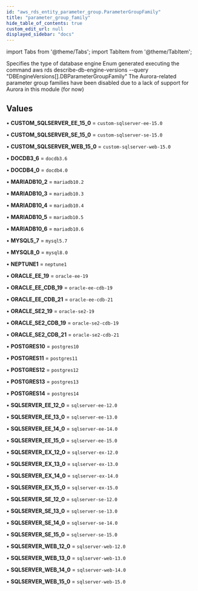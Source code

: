 ```yaml
---
id: "aws_rds_entity_parameter_group.ParameterGroupFamily"
title: "parameter_group_family"
hide_table_of_contents: true
custom_edit_url: null
displayed_sidebar: "docs"
---
```


import Tabs from '@theme/Tabs';
import TabItem from '@theme/TabItem';

Specifies the type of database engine
Enum generated executing the command
aws rds describe-db-engine-versions --query "DBEngineVersions[].DBParameterGroupFamily"
The Aurora-related parameter group families have been disabled due to a lack of support for
Aurora in this module (for now)

## Values

• **CUSTOM\_SQLSERVER\_EE\_15\_0** = `custom-sqlserver-ee-15.0`

• **CUSTOM\_SQLSERVER\_SE\_15\_0** = `custom-sqlserver-se-15.0`

• **CUSTOM\_SQLSERVER\_WEB\_15\_0** = `custom-sqlserver-web-15.0`

• **DOCDB3\_6** = `docdb3.6`

• **DOCDB4\_0** = `docdb4.0`

• **MARIADB10\_2** = `mariadb10.2`

• **MARIADB10\_3** = `mariadb10.3`

• **MARIADB10\_4** = `mariadb10.4`

• **MARIADB10\_5** = `mariadb10.5`

• **MARIADB10\_6** = `mariadb10.6`

• **MYSQL5\_7** = `mysql5.7`

• **MYSQL8\_0** = `mysql8.0`

• **NEPTUNE1** = `neptune1`

• **ORACLE\_EE\_19** = `oracle-ee-19`

• **ORACLE\_EE\_CDB\_19** = `oracle-ee-cdb-19`

• **ORACLE\_EE\_CDB\_21** = `oracle-ee-cdb-21`

• **ORACLE\_SE2\_19** = `oracle-se2-19`

• **ORACLE\_SE2\_CDB\_19** = `oracle-se2-cdb-19`

• **ORACLE\_SE2\_CDB\_21** = `oracle-se2-cdb-21`

• **POSTGRES10** = `postgres10`

• **POSTGRES11** = `postgres11`

• **POSTGRES12** = `postgres12`

• **POSTGRES13** = `postgres13`

• **POSTGRES14** = `postgres14`

• **SQLSERVER\_EE\_12\_0** = `sqlserver-ee-12.0`

• **SQLSERVER\_EE\_13\_0** = `sqlserver-ee-13.0`

• **SQLSERVER\_EE\_14\_0** = `sqlserver-ee-14.0`

• **SQLSERVER\_EE\_15\_0** = `sqlserver-ee-15.0`

• **SQLSERVER\_EX\_12\_0** = `sqlserver-ex-12.0`

• **SQLSERVER\_EX\_13\_0** = `sqlserver-ex-13.0`

• **SQLSERVER\_EX\_14\_0** = `sqlserver-ex-14.0`

• **SQLSERVER\_EX\_15\_0** = `sqlserver-ex-15.0`

• **SQLSERVER\_SE\_12\_0** = `sqlserver-se-12.0`

• **SQLSERVER\_SE\_13\_0** = `sqlserver-se-13.0`

• **SQLSERVER\_SE\_14\_0** = `sqlserver-se-14.0`

• **SQLSERVER\_SE\_15\_0** = `sqlserver-se-15.0`

• **SQLSERVER\_WEB\_12\_0** = `sqlserver-web-12.0`

• **SQLSERVER\_WEB\_13\_0** = `sqlserver-web-13.0`

• **SQLSERVER\_WEB\_14\_0** = `sqlserver-web-14.0`

• **SQLSERVER\_WEB\_15\_0** = `sqlserver-web-15.0`
